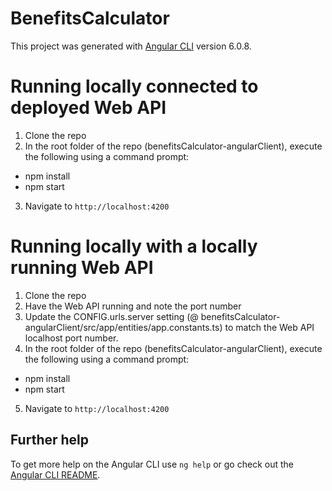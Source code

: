 # BenefitsCalculator

This project was generated with [Angular CLI](https://github.com/angular/angular-cli) version 6.0.8.

# Running locally connected to deployed Web API

1) Clone the repo
2) In the root folder of the repo (benefitsCalculator-angularClient), execute the following using a command prompt:
- npm install
- npm start
3) Navigate to `http://localhost:4200`

# Running locally with a locally running Web API

1) Clone the repo
2) Have the Web API running and note the port number
3) Update the CONFIG.urls.server setting (@ benefitsCalculator-angularClient/src/app/entities/app.constants.ts) to match the Web API localhost port number.
4) In the root folder of the repo (benefitsCalculator-angularClient), execute the following using a command prompt:
- npm install
- npm start
5) Navigate to `http://localhost:4200`

## Further help

To get more help on the Angular CLI use `ng help` or go check out the [Angular CLI README](https://github.com/angular/angular-cli/blob/master/README.md).
